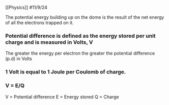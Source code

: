 [[Physics]]
#11/9/24 

The potential energy building up on the dome is the result of the net energy of all the electrons trapped on it.
### Potential difference is defined as the energy stored per unit charge and is measured in Volts, V

The greater the energy per electron the greater the potential difference (p.d) in Volts

### 1 Volt is equal to 1 Joule per Coulomb of charge.
### V = E/Q
V = Potential difference
E = Energy stored
Q = Charge

